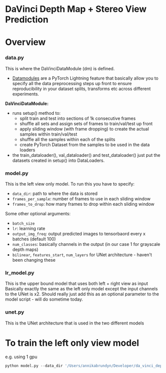 # DaVinci Depth Map + Stereo View Prediction

# Overview

### data.py

This is where the DaVinciDataModule (dm) is defined. 
* [Datamodules](https://pytorch-lightning.readthedocs.io/en/stable/datamodules.html) are a PyTorch Lightning feature that basically allow you to specify all the data preprocessing steps up
front to ensure reproducibility in your dataset splits, transforms etc across different experiments.

**DaVinciDataModule:**

* runs setup() method to:
    * split train and test into sections of 1k consecutive frames
    * shuffle all sets and assign sets of frames to train/val/test up front
    * apply sliding window (with frame dropping) to create the actual samples within train/val/test
    * shuffle all the samples within each of the splits
    * create PyTorch Dataset from the samples to be used in the data loaders
* the train_dataloader(), val_dataloader() and test_dataloader() just put the 
datasets created in setup() into DataLoaders.
 
### model.py

This is the left view only model. To run this you have to specify:
* ```data_dir```: path to where the data is stored
* ```frames_per_sample```: number of frames to use in each sliding window
* ```frames_to_drop```: how many frames to drop within each sliding window 

Some other optional arguments:
* ```batch_size```
* ```lr```: learning rate
* ```output_img_freq```: output predicted images to tensorbaord every x batches (default 100)
* ```num_classes```: basically channels in the output (in our case 1 for grayscale depth maps)
* ```bilinear```, ```features_start```, ```num_layers``` for UNet architecture - haven't been changing these


### lr_model.py

This is the upper bound model that uses both left + right view as input
Basically exactly the same as the left only model except the input channels to the UNet is x2. 
Should really just add this as an optional parameter to the model script - will do sometime today.

### unet.py

This is the UNet architecture that is used in the two different models

# To train the left only view model
e.g. using 1 gpu
```python
python model.py --data_dir '/Users/annikabrundyn/Developer/da_vinci_depth/daVinci_data' --gpus 1 --frames_per_sample 5 --frames_to_drop 2 --batch_size 16 --lr 0.001
```